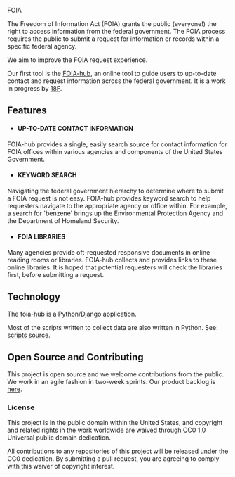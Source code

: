 FOIA

The Freedom of Information Act (FOIA) grants the public (everyone!) the right
to access information from the federal government. The FOIA process requires
the public to submit a request for information or records within a specific
federal agency. 

We aim to improve the FOIA request experience. 

Our first tool is the [FOIA-hub](https://foia.18f.us), an online tool to guide
users to up-to-date contact and request information across the federal
government. It is a work in progress by [18F](https://18f.gsa.gov).

## Features

- #### UP-TO-DATE CONTACT INFORMATION
FOIA-hub provides a single, easily search source for contact information for
FOIA offices within various agencies and components of the United States
Government. 

- #### KEYWORD SEARCH
Navigating the federal government hierarchy to determine where to submit a FOIA
request is not easy. FOIA-hub provides keyword search to help requesters
navigate to the appropriate agency or office within.  For example, a search for
'benzene' brings up the Environmental Protection Agency and the Department of
Homeland Security. 

- #### FOIA LIBRARIES
Many agencies provide oft-requested responsive documents in online reading
rooms or libraries. FOIA-hub collects and provides links to these online
libraries. It is hoped that potential requesters will check the libraries
first, before submitting a request. 

## Technology

The foia-hub is a Python/Django application.

Most of the scripts written to collect data are also written in Python. See:
[scripts source](https://github.com/18F/foia/tree/master/contacts).

## Open Source and Contributing

This project is open source and we welcome contributions from the public. We
work in an agile fashion in two-week sprints. Our product backlog is
[here](https://github.com/18F/foia-hub/milestones/Backlog). 

### License 

This project is in the public domain within the United States, and copyright
and related rights in the work worldwide are waived through CC0 1.0 Universal
public domain dedication. 

All contributions to any repositories of this project will be released under
the CC0 dedication. By submitting a pull request, you are agreeing to comply
with this waiver of copyright interest. 
